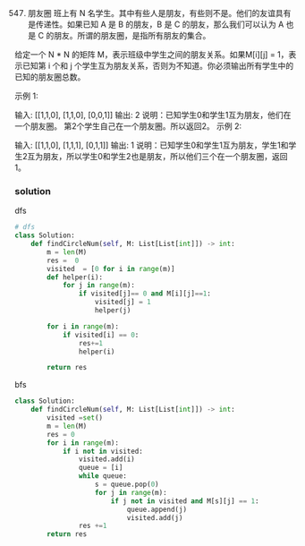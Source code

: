 547. 朋友圈
班上有 N 名学生。其中有些人是朋友，有些则不是。他们的友谊具有是传递性。如果已知 A 是 B 的朋友，B 是 C 的朋友，那么我们可以认为 A 也是 C 的朋友。所谓的朋友圈，是指所有朋友的集合。

给定一个 N * N 的矩阵 M，表示班级中学生之间的朋友关系。如果M[i][j] = 1，表示已知第 i 个和 j 个学生互为朋友关系，否则为不知道。你必须输出所有学生中的已知的朋友圈总数。

示例 1:

输入: 
[[1,1,0],
 [1,1,0],
 [0,0,1]]
输出: 2 
说明：已知学生0和学生1互为朋友，他们在一个朋友圈。
第2个学生自己在一个朋友圈。所以返回2。
示例 2:

输入: 
[[1,1,0],
 [1,1,1],
 [0,1,1]]
输出: 1
说明：已知学生0和学生1互为朋友，学生1和学生2互为朋友，所以学生0和学生2也是朋友，所以他们三个在一个朋友圈，返回1。

### solution
dfs
```python
# dfs
class Solution:
    def findCircleNum(self, M: List[List[int]]) -> int:
        m = len(M)
        res =  0
        visited  = [0 for i in range(m)]
        def helper(i):
            for j in range(m):
                if visited[j]== 0 and M[i][j]==1:
                    visited[j] = 1
                    helper(j)

        for i in range(m):
            if visited[i] == 0:
                res+=1
                helper(i)

        return res

```
bfs
```python
class Solution:
    def findCircleNum(self, M: List[List[int]]) -> int:
        visited =set()
        m = len(M)
        res = 0
        for i in range(m):
            if i not in visited:
                visited.add(i)
                queue = [i]
                while queue:
                    s = queue.pop(0)
                    for j in range(m):
                        if j not in visited and M[s][j] == 1:
                            queue.append(j)
                            visited.add(j)
                res +=1
        return res  
```